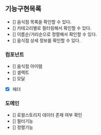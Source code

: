 ## 기능구현목록

- [] 음식점 목록을 확인할 수 있다.
- [] 카테고리별로 필터링해서 확인할 수 있다.
- [] 이름순/거리순으로 정렬해서 확인할 수 있다.
- [] 음식점 상세 정보를 확인할 수 있다.

### 컴포넌트

- [] 음식점 아이템
- [] 셀렉트
- [] 모달
- [x] 헤더

### 도메인

- [] 로컬스토리지 데이터 존재 여부 확인
- [] 필터기능
- [] 정렬기능
